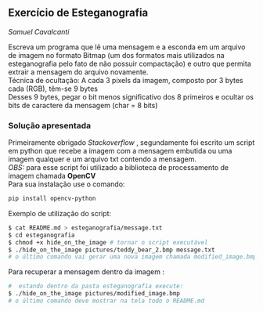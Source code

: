 ## Exercício de Esteganografia  

_Samuel Cavalcanti_  

Escreva um programa que lê uma mensagem e a esconda em um arquivo de imagem
no formato Bitmap (um dos formatos mais utilizados na esteganografia pelo fato de não
possuir compactação) e outro que permita extrair a mensagem do arquivo novamente.  
Técnica de ocultação: A cada 3 pixels da imagem, composto por 3 bytes cada (RGB), têm-se 9 bytes  
Desses 9 bytes, pegar o bit menos significativo dos 8 primeiros e ocultar os bits de caractere da mensagem
(char = 8 bits)  

### Solução apresentada  
Primeiramente obrigado _Stackoverflow_ , segundamente foi escrito um script em python que recebe a 
imagem com a mensagem embutida ou uma imagem qualquer e um arquivo txt contendo a mensagem.  
_OBS:_ para esse script foi utilizado a biblioteca de processamento de imagem chamada __OpenCV__  
Para sua instalação use o comando:
 ```zsh
 pip install opencv-python
```

Exemplo de utilização do script:  
```zsh
$ cat README.md > esteganografia/message.txt
$ cd esteganografia
$ chmod +x hide_on_the_image # tornar o script executável
$ ./hide_on_the_image pictures/teddy_bear_2.bmp message.txt 
# o último comando vai gerar uma nova imagem chamada modified_image.bmp na pasta pictures
```
 Para recuperar a mensagem dentro da imagem :
 
 ```zsh
#  estando dentro da pasta esteganografia execute: 
$ ./hide_on_the_image pictures/modified_image.bmp 
# o último comando deve mostrar na tela todo o README.md 
```